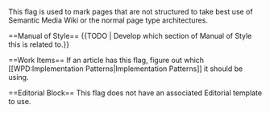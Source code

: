 This flag is used to mark pages that are not structured to take best use of Semantic Media Wiki or the normal page type architectures.

==Manual of Style==
{{TODO | Develop which section of Manual of Style this is related to.}}

==Work Items==
If an article has this flag, figure out which [[WPD:Implementation Patterns|Implementation Patterns]] it should be using.

==Editorial Block==
This flag does not have an associated Editorial template to use.